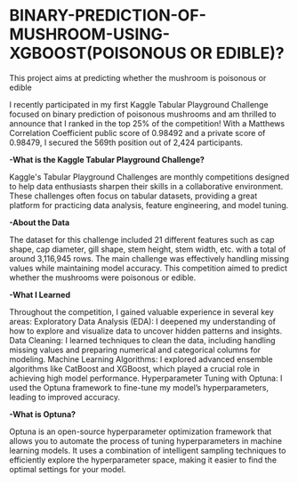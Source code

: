 # BINARY-PREDICTION-OF-MUSHROOM-USING-XGBOOST(POISONOUS OR EDIBLE)?
This project aims at predicting whether the mushroom is poisonous or edible 

I recently participated in my first Kaggle Tabular Playground Challenge focused on binary prediction of poisonous mushrooms and am thrilled to announce that I ranked in the top 25% of the competition! With a Matthews Correlation Coefficient public score of 0.98492 and a private score of 0.98479, I secured the 569th position out of 2,424 participants.

**-What is the Kaggle Tabular Playground Challenge?**

Kaggle's Tabular Playground Challenges are monthly competitions designed to help data enthusiasts sharpen their skills in a collaborative environment. These challenges often focus on tabular datasets, providing a great platform for practicing data analysis, feature engineering, and model tuning.

**-About the Data**

The dataset for this challenge included 21 different features such as cap shape, cap diameter, gill shape, stem height, stem width, etc. with a total of around 3,116,945 rows. The main challenge was effectively handling missing values while maintaining model accuracy. This competition aimed to predict whether the mushrooms were poisonous or edible.

**-What I Learned**

Throughout the competition, I gained valuable experience in several key areas:
Exploratory Data Analysis (EDA): I deepened my understanding of how to explore and visualize data to uncover hidden patterns and insights.
Data Cleaning: I learned techniques to clean the data, including handling missing values and preparing numerical and categorical columns for modeling.
Machine Learning Algorithms: I explored advanced ensemble algorithms like CatBoost and XGBoost, which played a crucial role in achieving high model performance.
Hyperparameter Tuning with Optuna: I used the Optuna framework to fine-tune my model’s hyperparameters, leading to improved accuracy.

**-What is Optuna?**

Optuna is an open-source hyperparameter optimization framework that allows you to automate the process of tuning hyperparameters in machine learning models. It uses a combination of intelligent sampling techniques to efficiently explore the hyperparameter space, making it easier to find the optimal settings for your model.
